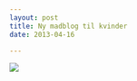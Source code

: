```yaml
---
layout: post
title: Ny madblog til kvinder
date: 2013-04-16

---
```


[ ![](http://2.bp.blogspot.com/-x79vOqgl_f8/UW2l-vF-VDI/AAAAAAAAA3w/mCxGG6k39xA/s1600/femmefood.jpg) ](http://2.bp.blogspot.com/-x79vOqgl_f8/UW2l-vF-VDI/AAAAAAAAA3w/mCxGG6k39xA/s1600/femmefood.jpg)
